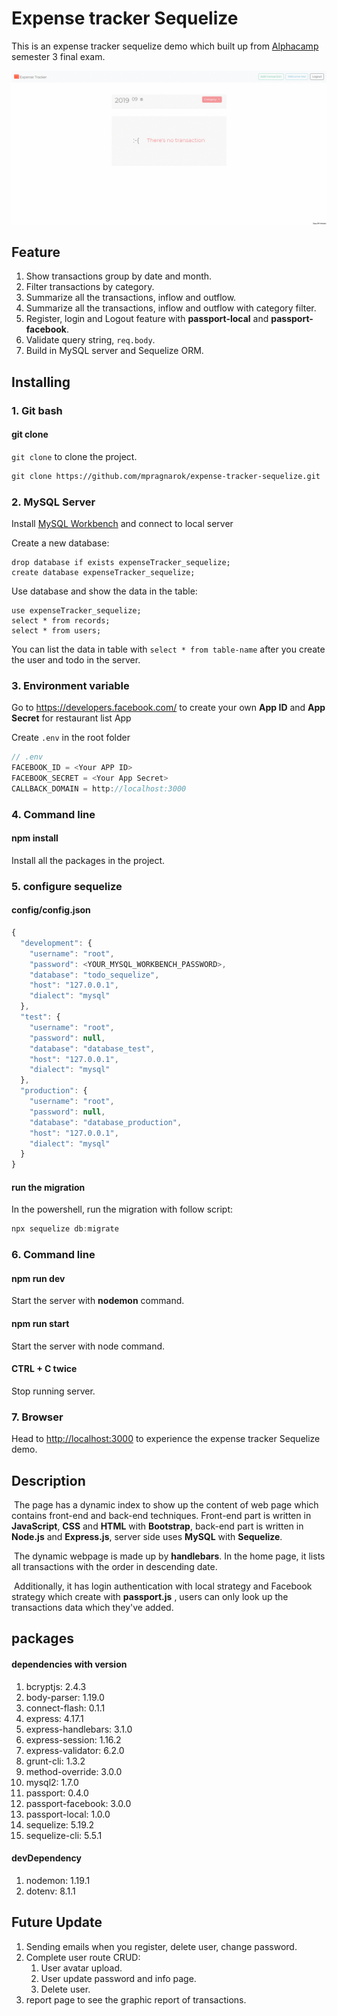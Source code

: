 # Expense tracker Sequelize

This is an expense tracker sequelize demo which built up from [Alphacamp](https://tw.alphacamp.co/) semester 3 final exam.

![demo-index](./public/img/demo.gif)

## Feature
1. Show transactions group by date and month.
2. Filter transactions by category.
3. Summarize all the transactions, inflow and outflow.
4. Summarize all the transactions, inflow and outflow with category filter.
5. Register, login and Logout feature with **passport-local** and **passport-facebook**.
6. Validate query string, `req.body`.
7. Build in MySQL server and Sequelize ORM.

## Installing

### 1. Git bash

#### git clone

`git clone` to clone the project.

```markdown
git clone https://github.com/mpragnarok/expense-tracker-sequelize.git
```
### 2. MySQL Server

Install [MySQL Workbench](https://dev.mysql.com/downloads/workbench/) and connect to local server

Create a new database:

```mysql
drop database if exists expenseTracker_sequelize;
create database expenseTracker_sequelize;
```

Use database and show the data in the table:

```mysql
use expenseTracker_sequelize;
select * from records;
select * from users;
```

You can list the data in table with `select * from table-name` after you create the user and todo in the server.

### 3. Environment variable

Go to https://developers.facebook.com/ to create your own **App ID** and **App Secret** for restaurant list App

Create `.env` in the root folder

```js
// .env
FACEBOOK_ID = <Your APP ID>
FACEBOOK_SECRET = <Your App Secret>
CALLBACK_DOMAIN = http://localhost:3000
```

### 4. Command line

#### npm install

Install all the packages in the project.

### 5. configure sequelize

#### config/config.json

```js
{
  "development": {
    "username": "root",
    "password": <YOUR_MYSQL_WORKBENCH_PASSWORD>,
    "database": "todo_sequelize",
    "host": "127.0.0.1",
    "dialect": "mysql"
  },
  "test": {
    "username": "root",
    "password": null,
    "database": "database_test",
    "host": "127.0.0.1",
    "dialect": "mysql"
  },
  "production": {
    "username": "root",
    "password": null,
    "database": "database_production",
    "host": "127.0.0.1",
    "dialect": "mysql"
  }
}
```

#### run the migration

In the powershell, run the migration with follow script:

```powershell
npx sequelize db:migrate
```



### 6. Command line

#### npm run dev

Start the server with **nodemon** command.

#### npm run start

Start the server with node command.

#### CTRL + C twice

Stop running server.

### 7. Browser

Head to [http://localhost:3000](http://localhost:3000) to experience the expense tracker Sequelize demo.

## Description

​	The page has a dynamic index to show up the content of web page which contains front-end and back-end techniques. Front-end part is written in **JavaScript**, **CSS** and **HTML** with **Bootstrap**, back-end part is written in **Node.js** and **Express.js**, server side uses  **MySQL** with **Sequelize**.  

​	The dynamic webpage is made up by **handlebars**. In the home page, it lists all transactions with the order in descending date.

​	Additionally, it has login authentication with local strategy and Facebook strategy which create with **passport.js** , users can only look up the transactions data which they've added.

## packages

#### dependencies with version

1. bcryptjs: 2.4.3
2. body-parser: 1.19.0
3. connect-flash: 0.1.1
5. express: 4.17.1
6. express-handlebars: 3.1.0
7. express-session: 1.16.2
7. express-validator: 6.2.0
8. grunt-cli: 1.3.2
9. method-override: 3.0.0
10. mysql2: 1.7.0
11. passport: 0.4.0
12. passport-facebook: 3.0.0
13. passport-local: 1.0.0
14. sequelize: 5.19.2
15. sequelize-cli: 5.5.1


#### devDependency

1. nodemon: 1.19.1
2. dotenv: 8.1.1



## Future Update
1. Sending emails  when you register, delete user, change password.
2. Complete user route CRUD:
   1. User avatar upload.
   2. User update password and info page.
   3. Delete user.
3. report page to see the graphic report of transactions.

   
